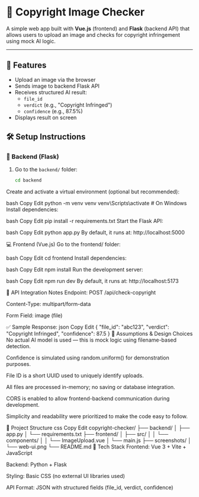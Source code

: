 # 📸 Copyright Image Checker

A simple web app built with **Vue.js** (frontend) and **Flask** (backend API) that allows users to upload an image and checks for copyright infringement using mock AI logic.

---

## 🚀 Features

- Upload an image via the browser
- Sends image to backend Flask API
- Receives structured AI result:
  - `file_id`
  - `verdict` (e.g., "Copyright Infringed")
  - `confidence` (e.g., 87.5%)
- Displays result on screen

## 🛠 Setup Instructions

### 🔧 Backend (Flask)

1. Go to the `backend/` folder:
   ```bash
   cd backend
Create and activate a virtual environment (optional but recommended):

bash
Copy
Edit
python -m venv venv
venv\Scripts\activate   # On Windows
Install dependencies:

bash
Copy
Edit
pip install -r requirements.txt
Start the Flask API:

bash
Copy
Edit
python app.py
By default, it runs at:
http://localhost:5000

💻 Frontend (Vue.js)
Go to the frontend/ folder:

bash
Copy
Edit
cd frontend
Install dependencies:

bash
Copy
Edit
npm install
Run the development server:

bash
Copy
Edit
npm run dev
By default, it runs at:
http://localhost:5173

🔗 API Integration Notes
Endpoint: POST /api/check-copyright

Content-Type: multipart/form-data

Form Field: image (file)

✅ Sample Response:
json
Copy
Edit
{
  "file_id": "abc123",
  "verdict": "Copyright Infringed",
  "confidence": 87.5
}
🧠 Assumptions & Design Choices
No actual AI model is used — this is mock logic using filename-based detection.

Confidence is simulated using random.uniform() for demonstration purposes.

File ID is a short UUID used to uniquely identify uploads.

All files are processed in-memory; no saving or database integration.

CORS is enabled to allow frontend-backend communication during development.

Simplicity and readability were prioritized to make the code easy to follow.

📂 Project Structure
css
Copy
Edit
copyright-checker/
├── backend/
│   ├── app.py
│   └── requirements.txt
├── frontend/
│   ├── src/
│   │   └── components/
│   │       └── ImageUpload.vue
│   └── main.js
├── screenshots/
│   └── web-ui.png
└── README.md
📘 Tech Stack
Frontend: Vue 3 + Vite + JavaScript

Backend: Python + Flask

Styling: Basic CSS (no external UI libraries used)

API Format: JSON with structured fields (file_id, verdict, confidence)
